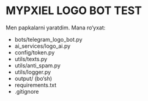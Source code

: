 # MYPXIEL LOGO BOT TEST
Men papkalarni yaratdim. Mana ro‘yxat:

- bots/telegram_logo_bot.py
- ai_services/logo_ai.py
- config/token.py
- utils/texts.py
- utils/anti_spam.py
- utils/logger.py
- output/ (bo‘sh)
- requirements.txt
- .gitignore
